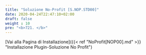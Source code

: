```yaml
---
title: "Soluzione No-Profit [S.NOP.STD00]"
date: 2020-04-24T22:47:10+02:00
draft: false
weight : 10
pre: "<b>721. </b>"
---
```


[Vai alla Pagina di Installazione]({{< ref "NoProfit[NOP00].md" >}} "Installazione Plugin-Soluzione No Profit")
